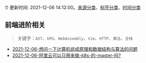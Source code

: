 :alarm_clock: 更新时间: 2021-12-06 14:12:00。[来源分类](../README.md)、[标签分类](../TAGS.md)、[时间分类](../TIMELINE.md)

## 前端进阶相关


> 关键字：`AST`、`GPU`、`WebAssembly`、`Vim`、`HTTP`、`算法`、`全栈`



- [2021-12-06-想问一下计算机组成原理和数据结构与算法的问题](https://www.v2ex.com/t/820472) 
- [2021-12-06-阿里云可以只用来做-k8s-的-master-吗?](https://www.v2ex.com/t/820434) 